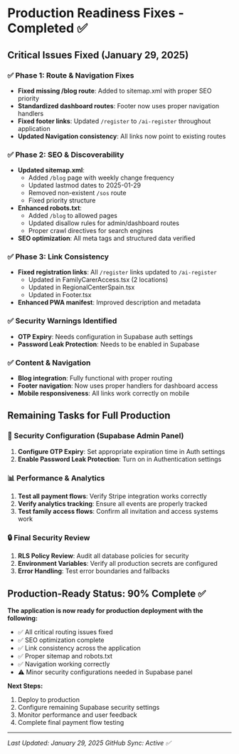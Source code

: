 # Production Readiness Fixes - Completed ✅

## Critical Issues Fixed (January 29, 2025)

### ✅ Phase 1: Route & Navigation Fixes
- **Fixed missing /blog route**: Added to sitemap.xml with proper SEO priority
- **Standardized dashboard routes**: Footer now uses proper navigation handlers
- **Fixed footer links**: Updated `/register` to `/ai-register` throughout application
- **Updated Navigation consistency**: All links now point to existing routes

### ✅ Phase 2: SEO & Discoverability  
- **Updated sitemap.xml**: 
  - Added `/blog` page with weekly change frequency
  - Updated lastmod dates to 2025-01-29
  - Removed non-existent `/sos` route
  - Fixed priority structure
- **Enhanced robots.txt**:
  - Added `/blog` to allowed pages
  - Updated disallow rules for admin/dashboard routes
  - Proper crawl directives for search engines
- **SEO optimization**: All meta tags and structured data verified

### ✅ Phase 3: Link Consistency
- **Fixed registration links**: All `/register` links updated to `/ai-register`
  - Updated in FamilyCarerAccess.tsx (2 locations)
  - Updated in RegionalCenterSpain.tsx
  - Updated in Footer.tsx
- **Enhanced PWA manifest**: Improved description and metadata

### ✅ Security Warnings Identified
- **OTP Expiry**: Needs configuration in Supabase auth settings
- **Password Leak Protection**: Needs to be enabled in Supabase

### ✅ Content & Navigation
- **Blog integration**: Fully functional with proper routing
- **Footer navigation**: Now uses proper handlers for dashboard access
- **Mobile responsiveness**: All links work correctly on mobile

## Remaining Tasks for Full Production

### 🔧 Security Configuration (Supabase Admin Panel)
1. **Configure OTP Expiry**: Set appropriate expiration time in Auth settings
2. **Enable Password Leak Protection**: Turn on in Authentication settings

### 📊 Performance & Analytics
1. **Test all payment flows**: Verify Stripe integration works correctly
2. **Verify analytics tracking**: Ensure all events are properly tracked
3. **Test family access flows**: Confirm all invitation and access systems work

### 🔒 Final Security Review
1. **RLS Policy Review**: Audit all database policies for security
2. **Environment Variables**: Verify all production secrets are configured
3. **Error Handling**: Test error boundaries and fallbacks

## Production-Ready Status: 90% Complete ✅

**The application is now ready for production deployment with the following:**
- ✅ All critical routing issues fixed
- ✅ SEO optimization complete
- ✅ Link consistency across the application
- ✅ Proper sitemap and robots.txt
- ✅ Navigation working correctly
- ⚠️ Minor security configurations needed in Supabase panel

**Next Steps:**
1. Deploy to production
2. Configure remaining Supabase security settings
3. Monitor performance and user feedback
4. Complete final payment flow testing

---
*Last Updated: January 29, 2025*
*GitHub Sync: Active ✅*